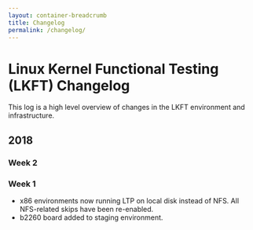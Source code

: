 ```yaml
---
layout: container-breadcrumb
title: Changelog
permalink: /changelog/
---
```


# Linux Kernel Functional Testing (LKFT) Changelog

This log is a high level overview of changes in the LKFT environment and
infrastructure.

## 2018

### Week 2


### Week 1
- x86 environments now running LTP on local disk instead of NFS. All
  NFS-related skips have been re-enabled.
- b2260 board added to staging environment.


